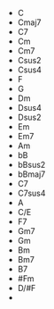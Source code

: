 + C
+ Cmaj7
+ C7
+ Cm
+ Cm7
+ Csus2
+ Csus4
+ F
+ G
+ Dm
+ Dsus4
+ Dsus2
+ Em
+ Em7
+ Am
+ bB
+ bBsus2
+ bBmaj7
+ C7
+ C7sus4
+ A
+ C/E
+ F7
+ Gm7
+ Gm
+ Bm
+ Bm7
+ B7
+ #Fm
+ D/#F
+ 

